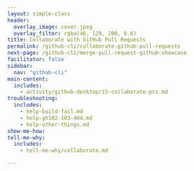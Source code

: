 ```yaml
---
layout: simple-class
header:
  overlay_image: cover.jpeg
  overlay_filter: rgba(46, 129, 200, 0.6)
title: Collaborate with GitHub Pull Requests
permalink: /github-cli/collaborate-github-pull-requests
next-page: /github-cli/merge-pull-request-github-showcase
facilitator: false
sidebar:
  nav: "github-cli"
main-content:
  includes:
    - activity/github-desktop/15-collaborate-prs.md
troubleshooting:
  includes:
    - help-build-fail.md
    - help-gh102-103-404.md
    - help-other-things.md
show-me-how:
tell-me-why:
  includes:
    - tell-me-why/collaborate.md

---
```

